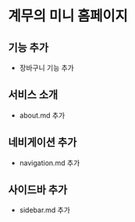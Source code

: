 # 계무의 미니 홈페이지


## 기능 추가
- 장바구니 기능 추가

## 서비스 소개
- about.md 추가

## 네비게이션 추가
- navigation.md 추가

## 사이드바 추가
- sidebar.md 추가